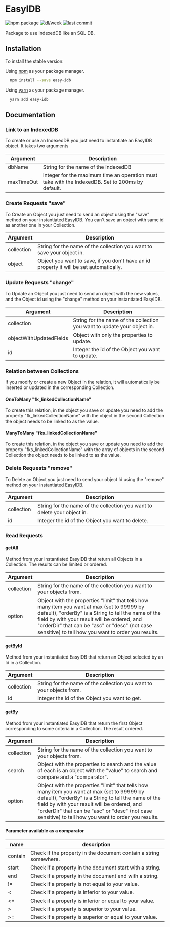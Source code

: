 # EasyIDB


[![npm package](https://img.shields.io/npm/v/easy-idb)](https://www.npmjs.com/package/easy-idb)
[![dl/week](https://img.shields.io/npm/dw/easy-idb)](https://www.npmjs.com/package/easy-idb)
[![last commit](https://img.shields.io/github/last-commit/Fyfres/EasyIDB)](https://github.com/Fyfres/EasyIDB/commits/master)

Package to use IndexedDB like an SQL DB.


## Installation

To install the stable version:

Using [npm](https://www.npmjs.com/) as your package manager.

```bash
  npm install --save easy-idb
```

Using [yarn](https://yarnpkg.com/en/) as your package manager.

```bash
  yarn add easy-idb
```

## Documentation

### Link to an IndexedDB

To create or use an IndexedDB you just need to instantiate an EasyIDB object. 
It takes two arguments

| Argument | Description |
| --- | --- |
| dbName | String for the name of the IndexedDB |
| maxTimeOut | Integer for the maximum time an operation must take with the IndexedDB. Set to 200ms by default. |

### Create Requests "save"

To Create an Object you just need to send an object using the "save" method on your instantiated EasyIDB.
You can't save an object with same id as another one in your Collection.

| Argument | Description |
| --- | --- |
| collection | String for the name of the collection you want to save your object in. |
| object | Object you want to save, if you don't have an id property it will be set automatically. |

### Update Requests "change"

To Update an Object you just need to send an object with the new values, and the Object id using the "change" method on your instantiated EasyIDB.

| Argument | Description |
| --- | --- |
| collection | String for the name of the collection you want to update your object in. |
| objectWithUpdatedFields | Object with only the properties to update. |
| id | Integer the id of the Object you want to update. |

### Relation between Collections

If you modify or create a new Object in the relation, it will automatically be inserted or updated in the corresponding Collection.

#### OneToMany "fk_linkedCollectionName"

To create this relation, in the object you save or update you need to add the property "fk_linkedCollectionName" with the object in the second Collection the object needs to be linked to as the value.  

#### ManyToMany "fks_linkedCollectionName"

To create this relation, in the object you save or update you need to add the property "fks_linkedCollectionName" with the array of objects in the second Collection the object needs to be linked to as the value.  


### Delete Requests "remove"

To Delete an Object you just need to send your object Id using the "remove" method on your instantiated EasyIDB.

| Argument | Description |
| --- | --- |
| collection | String for the name of the collection you want to delete your object in. |
| id | Integer the id of the Object you want to delete. |

### Read Requests

#### getAll

Method from your instantiated EasyIDB that return all Objects in a Collection.
The results can be limited or ordered.

| Argument | Description |
| --- | --- |
| collection | String for the name of the collection you want to your objects from. |
| option | Object with the properties "limit" that tells how many item you want at max (set to 99999 by default), "orderBy" is a String to tell the name of the field by with your result will be ordered, and "orderDir" that can be "asc" or "desc" (not case sensitive) to tell how you want to order you results.  |


#### getById

Method from your instantiated EasyIDB that return an Object selected by an Id in a Collection.

| Argument | Description |
| --- | --- |
| collection | String for the name of the collection you want to your objects from. |
| id | Integer the id of the Object you want to get. |

#### getBy

Method from your instantiated EasyIDB that return the first Object corresponding to some criteria in a Collection.
The result ordered.

| Argument | Description |
| --- | --- |
| collection | String for the name of the collection you want to your objects from. |
| search | Object with the properties to search and the value of each is an object with the "value" to search and compare and a "comparator". |
| option | Object with the properties "limit" that tells how many item you want at max (set to 99999 by default), "orderBy" is a String to tell the name of the field by with your result will be ordered, and "orderDir" that can be "asc" or "desc" (not case sensitive) to tell how you want to order you results.  |

#### Parameter available as a comparator

| name | description |
| --- | --- |
| contain | Check if the property in the document contain a string somewhere. |
| start | Check if a property in the document start with a string. |
| end | Check if a property in the document end with a string. |
| != | Check if a property is not equal to your value. |
| < | Check if a property is inferior to your value. |
| <= | Check if a property is inferior or equal to your value. |
| > | Check if a property is superior to your value. |
| >= | Check if a property is superior or equal to your value. |